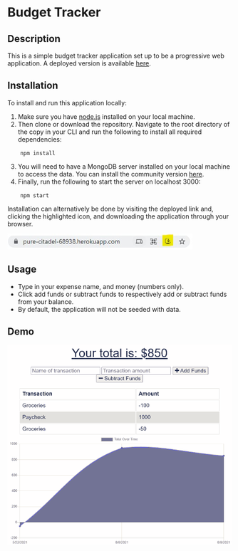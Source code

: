 # Budget Tracker

## Description

This is a simple budget tracker application set up to be a progressive web application. A deployed version is available [here](https://pure-citadel-68938.herokuapp.com/).

## Installation

To install and run this application locally:

1. Make sure you have [node.js](https://nodejs.dev/) installed on your local machine.
2. Then clone or download the repository. Navigate to the root directory of the copy in your CLI and run the following to install all required dependencies:
```
    npm install
```
3. You will need to have a MongoDB server installed on your local machine to access the data. You can install the community version [here](https://www.mongodb.com/try/download/community).
4. Finally, run the following to start the server on localhost 3000:
```
    npm start
```

Installation can alternatively be done by visiting the deployed link and, clicking the highlighted icon, and downloading the application through your browser.

![browser_pwa](./img/pwa.jpg)

## Usage

* Type in your expense name, and money (numbers only).
* Click add funds or subtract funds to respectively add or subtract funds from your balance.
* By default, the application will not be seeded with data.

## Demo

![demo](./img/tracker.gif)